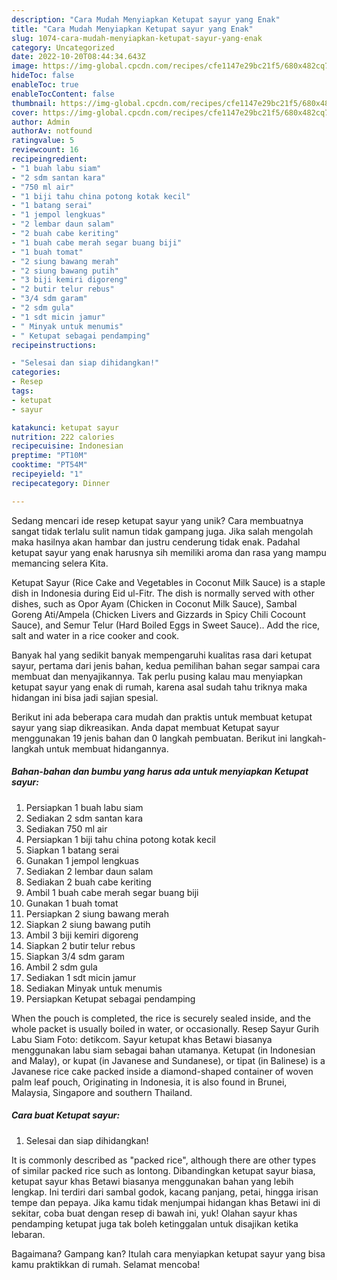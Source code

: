```yaml
---
description: "Cara Mudah Menyiapkan Ketupat sayur yang Enak"
title: "Cara Mudah Menyiapkan Ketupat sayur yang Enak"
slug: 1074-cara-mudah-menyiapkan-ketupat-sayur-yang-enak
category: Uncategorized
date: 2022-10-20T08:44:34.643Z
image: https://img-global.cpcdn.com/recipes/cfe1147e29bc21f5/680x482cq70/ketupat-sayur-foto-resep-utama.jpg
hideToc: false
enableToc: true
enableTocContent: false
thumbnail: https://img-global.cpcdn.com/recipes/cfe1147e29bc21f5/680x482cq70/ketupat-sayur-foto-resep-utama.jpg
cover: https://img-global.cpcdn.com/recipes/cfe1147e29bc21f5/680x482cq70/ketupat-sayur-foto-resep-utama.jpg
author: Admin
authorAv: notfound
ratingvalue: 5
reviewcount: 16
recipeingredient:
- "1 buah labu siam"
- "2 sdm santan kara"
- "750 ml air"
- "1 biji tahu china potong kotak kecil"
- "1 batang serai"
- "1 jempol lengkuas"
- "2 lembar daun salam"
- "2 buah cabe keriting"
- "1 buah cabe merah segar buang biji"
- "1 buah tomat"
- "2 siung bawang merah"
- "2 siung bawang putih"
- "3 biji kemiri digoreng"
- "2 butir telur rebus"
- "3/4 sdm garam"
- "2 sdm gula"
- "1 sdt micin jamur"
- " Minyak untuk menumis"
- " Ketupat sebagai pendamping"
recipeinstructions:

- "Selesai dan siap dihidangkan!"
categories:
- Resep
tags:
- ketupat
- sayur

katakunci: ketupat sayur 
nutrition: 222 calories
recipecuisine: Indonesian
preptime: "PT10M"
cooktime: "PT54M"
recipeyield: "1"
recipecategory: Dinner

---
```





Sedang mencari ide resep ketupat sayur yang unik? Cara membuatnya sangat tidak terlalu sulit namun tidak gampang juga. Jika salah mengolah maka hasilnya akan hambar dan justru cenderung tidak enak. Padahal ketupat sayur yang enak harusnya sih memiliki aroma dan rasa yang mampu memancing selera Kita.





Ketupat Sayur (Rice Cake and Vegetables in Coconut Milk Sauce) is a staple dish in Indonesia during Eid ul-Fitr. The dish is normally served with other dishes, such as Opor Ayam (Chicken in Coconut Milk Sauce), Sambal Goreng Ati/Ampela (Chicken Livers and Gizzards in Spicy Chili Cocount Sauce), and Semur Telur (Hard Boiled Eggs in Sweet Sauce).. Add the rice, salt and water in a rice cooker and cook.

Banyak hal yang sedikit banyak mempengaruhi kualitas rasa dari ketupat sayur, pertama dari jenis bahan, kedua pemilihan bahan segar sampai cara membuat dan menyajikannya. Tak perlu pusing kalau mau menyiapkan ketupat sayur yang enak di rumah, karena asal sudah tahu triknya maka hidangan ini bisa jadi sajian spesial.






Berikut ini ada beberapa cara mudah dan praktis untuk membuat ketupat sayur yang siap dikreasikan. Anda dapat membuat Ketupat sayur menggunakan 19 jenis bahan dan 0 langkah pembuatan. Berikut ini langkah-langkah untuk membuat hidangannya.

<!--inarticleads1-->

##### Bahan-bahan dan bumbu yang harus ada untuk menyiapkan Ketupat sayur:

1. Persiapkan 1 buah labu siam
1. Sediakan 2 sdm santan kara
1. Sediakan 750 ml air
1. Persiapkan 1 biji tahu china potong kotak kecil
1. Siapkan 1 batang serai
1. Gunakan 1 jempol lengkuas
1. Sediakan 2 lembar daun salam
1. Sediakan 2 buah cabe keriting
1. Ambil 1 buah cabe merah segar buang biji
1. Gunakan 1 buah tomat
1. Persiapkan 2 siung bawang merah
1. Siapkan 2 siung bawang putih
1. Ambil 3 biji kemiri digoreng
1. Siapkan 2 butir telur rebus
1. Siapkan 3/4 sdm garam
1. Ambil 2 sdm gula
1. Sediakan 1 sdt micin jamur
1. Sediakan  Minyak untuk menumis
1. Persiapkan  Ketupat sebagai pendamping


When the pouch is completed, the rice is securely sealed inside, and the whole packet is usually boiled in water, or occasionally. Resep Sayur Gurih Labu Siam Foto: detikcom. Sayur ketupat khas Betawi biasanya menggunakan labu siam sebagai bahan utamanya. Ketupat (in Indonesian and Malay), or kupat (in Javanese and Sundanese), or tipat (in Balinese) is a Javanese rice cake packed inside a diamond-shaped container of woven palm leaf pouch, Originating in Indonesia, it is also found in Brunei, Malaysia, Singapore and southern Thailand. 

<!--inarticleads2-->

##### Cara buat Ketupat sayur:


1. Selesai dan siap dihidangkan!

It is commonly described as &#34;packed rice&#34;, although there are other types of similar packed rice such as lontong. Dibandingkan ketupat sayur biasa, ketupat sayur khas Betawi biasanya menggunakan bahan yang lebih lengkap. Ini terdiri dari sambal godok, kacang panjang, petai, hingga irisan tempe dan pepaya. Jika kamu tidak menjumpai hidangan khas Betawi ini di sekitar, coba buat dengan resep di bawah ini, yuk! Olahan sayur khas pendamping ketupat juga tak boleh ketinggalan untuk disajikan ketika lebaran. 

Bagaimana? Gampang kan? Itulah cara menyiapkan ketupat sayur yang bisa kamu praktikkan di rumah. Selamat mencoba!
